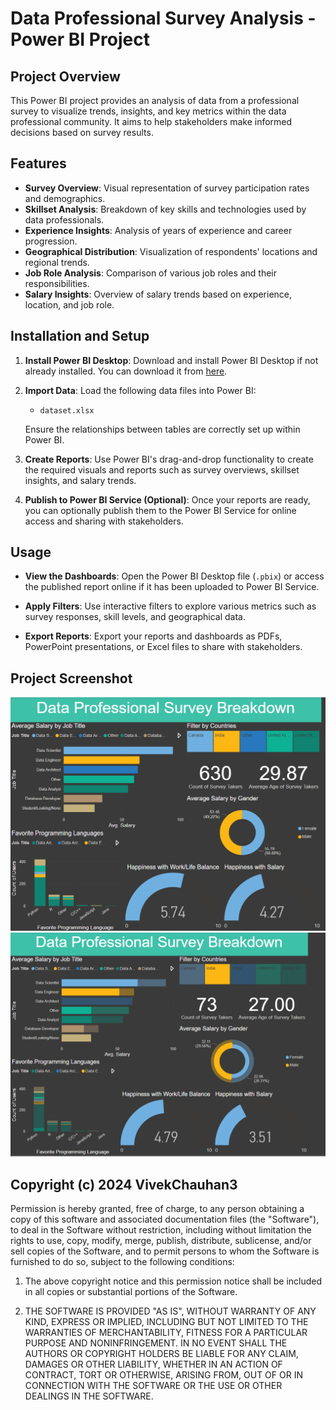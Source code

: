 # Data Professional Survey Analysis - Power BI Project

## Project Overview

This Power BI project provides an analysis of data from a professional survey to visualize trends, insights, and key metrics within the data professional community. It aims to help stakeholders make informed decisions based on survey results.

## Features

- **Survey Overview**: Visual representation of survey participation rates and demographics.
- **Skillset Analysis**: Breakdown of key skills and technologies used by data professionals.
- **Experience Insights**: Analysis of years of experience and career progression.
- **Geographical Distribution**: Visualization of respondents' locations and regional trends.
- **Job Role Analysis**: Comparison of various job roles and their responsibilities.
- **Salary Insights**: Overview of salary trends based on experience, location, and job role.

## Installation and Setup

1. **Install Power BI Desktop**:
   Download and install Power BI Desktop if not already installed. You can download it from [here](https://powerbi.microsoft.com/desktop/).

2. **Import Data**:
   Load the following data files into Power BI:
   - `dataset.xlsx`
   
   Ensure the relationships between tables are correctly set up within Power BI.

3. **Create Reports**:
   Use Power BI's drag-and-drop functionality to create the required visuals and reports such as survey overviews, skillset insights, and salary trends.

4. **Publish to Power BI Service (Optional)**:
   Once your reports are ready, you can optionally publish them to the Power BI Service for online access and sharing with stakeholders.

## Usage

- **View the Dashboards**:
   Open the Power BI Desktop file (`.pbix`) or access the published report online if it has been uploaded to Power BI Service.
   
- **Apply Filters**:
   Use interactive filters to explore various metrics such as survey responses, skill levels, and geographical data.

- **Export Reports**:
   Export your reports and dashboards as PDFs, PowerPoint presentations, or Excel files to share with stakeholders.

## Project Screenshot
![Dashboard](https://github.com/VivekChauhan3/PowerBI-project-Practice/blob/main/image1.png)
![Dashboard](https://github.com/VivekChauhan3/PowerBI-project-Practice/blob/main/image2.png)


## Copyright (c) 2024 VivekChauhan3

Permission is hereby granted, free of charge, to any person obtaining a copy
of this software and associated documentation files (the "Software"), to deal
in the Software without restriction, including without limitation the rights
to use, copy, modify, merge, publish, distribute, sublicense, and/or sell
copies of the Software, and to permit persons to whom the Software is
furnished to do so, subject to the following conditions:

1. The above copyright notice and this permission notice shall be included in all
   copies or substantial portions of the Software.

2. THE SOFTWARE IS PROVIDED "AS IS", WITHOUT WARRANTY OF ANY KIND, EXPRESS OR
   IMPLIED, INCLUDING BUT NOT LIMITED TO THE WARRANTIES OF MERCHANTABILITY,
   FITNESS FOR A PARTICULAR PURPOSE AND NONINFRINGEMENT. IN NO EVENT SHALL THE
   AUTHORS OR COPYRIGHT HOLDERS BE LIABLE FOR ANY CLAIM, DAMAGES OR OTHER
   LIABILITY, WHETHER IN AN ACTION OF CONTRACT, TORT OR OTHERWISE, ARISING FROM,
   OUT OF OR IN CONNECTION WITH THE SOFTWARE OR THE USE OR OTHER DEALINGS IN THE
   SOFTWARE.
